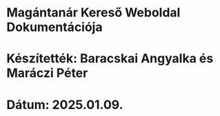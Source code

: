 # Magántanár Kereső Weboldal Dokumentációja

# Készítették: Baracskai Angyalka és Maráczi Péter

# Dátum: 2025.01.09.
